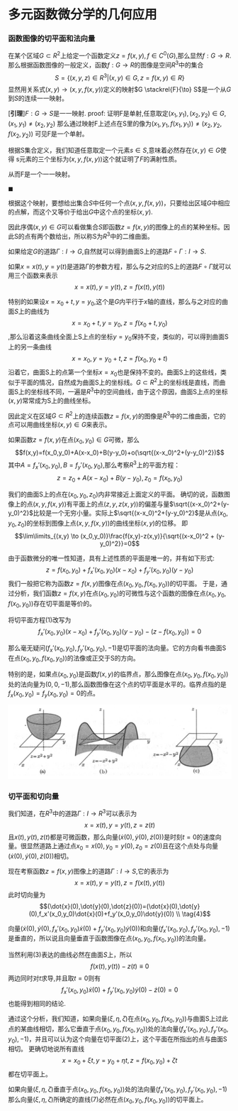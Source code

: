 # 多元函数微分学的几何应用

### 函数图像的切平面和法向量
在某个区域$G \subset R^2$上给定一个函数定义$z=f(x,y),f \in C^{0}(G)$,那么显然$f:G \to R$.
那么根据函数图像的一般定义，函数$f:G \to R$的图像是空间$R^3$中的集合
$$S=\{(x,y,z) \in R^3 | (x,y) \in G,z=f(x,y) \in R\} $$
显然用关系式$(x,y) \to (x,y,f(x,y))$定义的映射$G \stackrel{F}{\to} S$是一个从$G$到$S$的连续一一映射。

[**引理**]$F:G \to S$是一一映射.
proof:
证明F是单射,任意取定$(x_1,y_1) , (x_2,y_2) \in G,(x_1,y_1) \ne (x_2,y_2)$
那么通过映射F上述点在S里的像为$(x_1,y_1,f(x_1,y_1)) \ne (x_2,y_2,f(x_2,y_2))$
可见F是一个单射。

根据S集合定义，我们知道任意取定一个元素$s \in S$,意味着必然存在$(x,y) \in G$使得
s元素的三个坐标为$(x,y,f(x,y))$这个就证明了$F$的满射性质。

从而F是一个一一映射。

$\blacksquare$


根据这个映射，要想给出集合$S$中任何一个点$(x,y,f(x,y))$，只要给出区域$G$中相应的点解，而这个又等价于给出$G$中这个点的坐标$(x,y)$.

因此序偶$(x,y) \in G$可以看做集合$S$即函数$z=f(x,y)$的图像上的点的某种坐标。因此S的点有两个数给出，所以称S为$R^3$中的二维曲面。

如果给定$G$的道路$\Gamma:I \to G$,自然就可以得到曲面S上的道路$F \circ \Gamma :I \to S$.

如果$x=x(t),y=y(t)$是道路$\Gamma$的参数方程，那么与之对应的S上的道路$F \circ \Gamma$就可以用三个函数来表示
$$x=x(t),y=y(t),z=f(x(t),y(t))$$

特别的如果设$x=x_0+ t,y=y_0$,这个是$G$内平行于$x$轴的直线，那么与之对应的曲面$S$上的曲线为$$x=x_0 + t,y=y_0,z=f(x_0+t,y_0)$$,那么沿着这条曲线全面上S上点的坐标$y=y_0$保持不变，类似的，可以得到曲面S上的另一条曲线$$x=x_0,y=y_0+t,z=f(x_0,y_0+t)$$沿着它，曲面S上的点第一个坐标$x=x_0$也是保持不变的。曲面S上的这些线，类似于平面的情况，自然成为曲面S上的坐标线。$G \subset R^2$上的坐标线是直线，而曲面S上的坐标线不同，一遍是$R^3$中的空间曲线，由于这个原因，曲面S上点的坐标$(x,y)$常常成为S上的曲线坐标。

因此定义在区域$G \subset R^2$上的连续函数$z=f(x,y)$的图像是$R^3$中的二维曲面，它的点可以用曲线坐标$(x,y) \in G$来表示。


如果函数$z=f(x,y)$在点$(x_0,y_0) \in G$可微，那么
$$f(x,y)=f(x_0,y_0)+A(x-x_0)+B(y-y_0)+o(\sqrt{(x-x_0)^2+(y-y_0)^2})$$
其中$A=f_x'(x_0,y_0),B=f_y'(x_0,y_0)$,那么考察$R^3$上的平面方程：
$$z=z_0+A(x-x_0)+B(y-y_0),z_0=f(x_0,y_0)$$

我们的曲面S上的点在$(x_0,y_0,z_0)$内非常接近上面定义的平面。
确切的说，函数图像上的点$(x,y,f(x,y))$有平面上的点$(z,y,z(x,y))$的偏差与量$\sqrt{(x-x_0)^2+(y-y_0)^2}$比较是一个无穷小量。实际上$\sqrt{(x-x_0)^2+(y-y_0)^2}$是从点$(x_0,y_0,z_0)$的坐标到图像上点$(x,y,f(x,y))$的曲线坐标$(x,y)$的位移。
即$$\lim\limits_{(x,y) \to (x_0,y_0)}\frac{f(x,y)-z(x,y)}{\sqrt{(x-x_0)^2 + (y-y_0)^2}}=0$$

由于函数微分的唯一性知道，具有上述性质的平面是唯一的，并有如下形式:
$$z=f(x_0,y_0)+f_x'(x_0,y_0)(x-x_0)+f_y'(x_0,y_0)(y-y_0) \tag{1}$$
我们一般把它称为函数$z=f(x,y)$图像在点$(x_0,y_0,f(x_0,y_0))$的切平面。
于是，通过分析，我们函数$z=f(x,y)$在点$(x_0,y_0)$的可微性与这个函数的图像在点$(x_0,y_0,f(x_0,y_0))$存在切平面是等价的。

将切平面方程$(1)$改写为
$$f_x'(x_0,y_0)(x-x_0)+f_y'(x_0,y_0)(y-y_0)-(z-f(x_0,y_0))=0 \tag{2}$$

那么毫无疑问$(f_x'(x_0,y_0),f_y'(x_0,y_0),-1)$是切平面的法向量。它的方向看书曲面S在点$(x_0,y_0,f(x_0,y_0))$的法像或正交于S的方向。

特别的是，如果点$(x_0,y_0)$是函数$f(x,y)$的临界点，那么图像在点$(x_0,y_0,f(x_0,y_0))$处的法向量为$(0,0,-1)$,那么函数图像在这个点的切平面是水平的。临界点指的是$f_x(x_0,y_0)=f_y(x_0,y_0)=0$的点。

![切平面](./Image/切平面.png)

### 切平面和切向量
我们知道，在$R^3$中的道路$\Gamma:I \to R^3$可以表示为
$$x=x(t),y=y(t),z=z(t) \tag{2}$$
且$x(t),y(t),z(t)$都是可微函数，那么向量$(\dot{x}(0),\dot{y}(0),\dot{z}(0))$是时刻$t=0$的速度向量。很显然道路上通过点$x_0=x(0),y_0=y(0),z_0=z(0)$且在这个点处与向量$(\dot{x}(0),\dot{y}(0),\dot{z}(0))$相切。

现在考察函数$z=f(x,y)$图像上的道路$\Gamma:I \to S$,它的表示为
$$x=x(t),y=y(t),z=f(x(t),y(t)) \tag{3}$$
此时切向量为
$$(\dot{x}(0),\dot{y}(0),\dot{z}(0))=(\dot{x}(0),\dot{y}(0),f_x'(x_0,y_0)\dot{x}(0)+f_y'(x_0,y_0)\dot{y}(0)) \\
\tag{4}$$

向量$(\dot{x}(0),\dot{y}(0),f_x'(x_0,y_0)\dot{x}(0)+f_y'(x_0,y_0)\dot{y}(0))$和向量$(f_x'(x_0,y_0),f_y'(x_0,y_0),-1)$是垂直的，所以说且向量垂直于函数图像在点$(x_0,y_0,f(x_0,y_0))$的法向量。

当然利用$(3)$表达的曲线必然在曲面$S$上，所以
$$f(x(t),y(t))-z(t) \equiv 0 \tag{5}$$
两边同时对$t$求导,并且取$t=0$则有
$$f_x'(x_0,y_0)\dot{x}(0)+f_y'(x_0,y_0)\dot{y}(0)-\dot{z}(0)=0 \tag{6}$$
也能得到相同的结论.

通过这个分析，我们知道，如果向量$(\xi,\eta,\zeta)$在点$(x_0,y_0,f(x_0,y_0))$与曲面S上过此点的某曲线相切，那么它垂直于点$(x_0,y_0,f(x_0,y_0))$处的法向量$(f_x'(x_0,y_0),f_y'(x_0,y_0),-1)$，并且可以认为这个向量在切平面(2)上，这个平面在所指出的点与曲面S相切。
更确切地说所有直线
$$x=x_0+\xi t,y=y_0+\eta t,z=f(x_0,y_0)+\zeta t \tag{7}$$
都在切平面上。

如果向量$(\xi ,\eta,\zeta)$垂直于点$(x_0,y_0,f(x_0,y_0))$处的法向量$(f_x'(x_0,y_0),f_y'(x_0,y_0),-1)$那么向量$(\xi,\eta,\zeta)$所确定的直线(7)必然在点$(x_0,y_0,f(x_0,y_0))$的切平面上。












